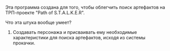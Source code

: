 Эта программа создана для того, чтобы облегчить поиск артефактов на ТРП-проекте "Path of S.T.A.L.K.E.R".

Что эта штука вообще умеет?
1. Создавать персонажа и присваивать ему необходимые характеристики для поиска артефактов, исходя из системы прокачки.
